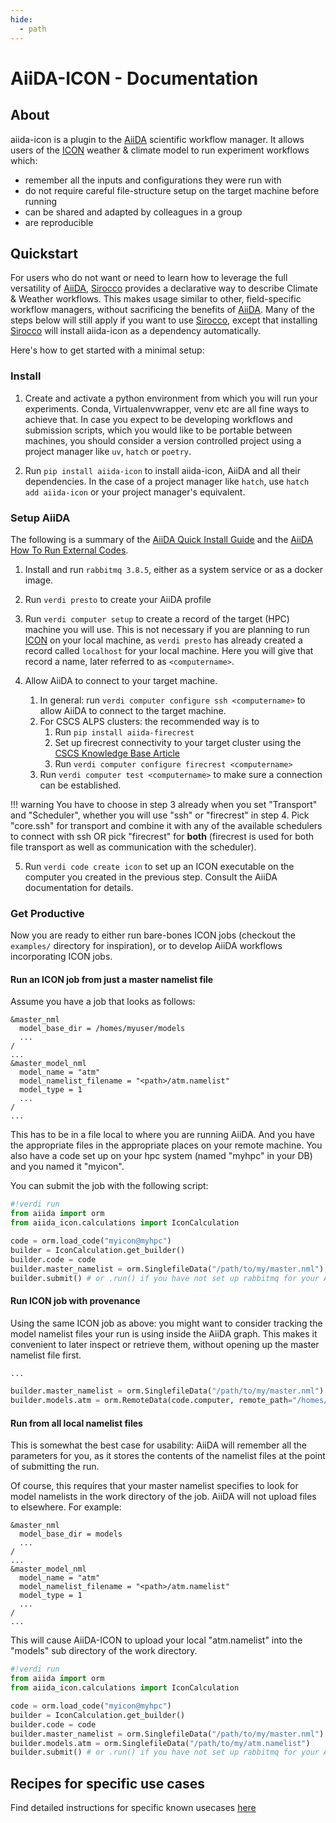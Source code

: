 ```yaml
---
hide:
  - path
---
```


# AiiDA-ICON - Documentation

## About

aiida-icon is a plugin to the [AiiDA][aiida] scientific workflow manager.
It allows users of the [ICON][icon] weather & climate model to run
experiment workflows which:

- remember all the inputs and configurations they were run with
- do not require careful file-structure setup on the target machine before running
- can be shared and adapted by colleagues in a group
- are reproducible

## Quickstart

For users who do not want or need to learn how to leverage the full versatility of [AiiDA][aiida],
[Sirocco][sirocco] provides a declarative way to describe Climate & Weather workflows. This makes
usage similar to other, field-specific workflow managers, without sacrificing the benefits
of [AiiDA][aiida]. Many of the steps below will still apply if you want to use [Sirocco][sirocco],
except that installing [Sirocco][sirocco] will install aiida-icon as a dependency automatically.

Here's how to get started with a minimal setup:

### Install

1. Create and activate a python environment from which you will run your experiments. Conda, Virtualenvwrapper, venv etc are all fine ways to achieve that. In case you expect to be developing workflows and submission scripts, which you would like to be portable between machines, you should consider a version controlled project using a project manager like `uv`, `hatch` or `poetry`.

2. Run `pip install aiida-icon` to install aiida-icon, AiiDA and all their dependencies. In the case of a project manager like `hatch`, use `hatch add aiida-icon` or your project manager's equivalent.

### Setup AiiDA

The following is a summary of the [AiiDA Quick Install Guide](https://aiida.readthedocs.io/projects/aiida-core/en/stable/installation/guide_quick.html) and the [AiiDA How To Run External Codes](https://aiida.readthedocs.io/projects/aiida-core/en/stable/howto/run_codes.html).

1. Install and run `rabbitmq 3.8.5`, either as a system service or as a docker image.

2. Run `verdi presto` to create your AiiDA profile

3. Run `verdi computer setup` to create a record of the target (HPC) machine you will use. This is not necessary if you are planning to run [ICON][icon] on your local machine, as `verdi presto` has already created a record called `localhost` for your local machine. Here you will give that record a name, later referred to as `<computername>`.

4. Allow AiiDA to connect to your target machine.
   1. In general: run `verdi computer configure ssh <computername>` to allow AiiDA to connect to the target machine.
   2. For CSCS ALPS clusters: the recommended way is to
      1. Run `pip install aiida-firecrest`
      2. Set up firecrest connectivity to your target cluster using the [CSCS Knowledge Base Article](https://confluence.cscs.ch/display/KB/FirecREST+for+Alps)
      3. Run `verdi computer configure firecrest <computername>`
   3. Run `verdi computer test <computername>` to make sure a connection can be established.

<!-- prettier-ignore-start -->
!!! warning
    You have to choose in step 3 already when you set "Transport" and "Scheduler", whether you will use "ssh" or "firecrest" in step 4.
    Pick "core.ssh" for transport and combine it with any of the available schedulers to connect with ssh OR pick "firecrest" for **both**
    (firecrest is used for both file transport as well as communication with the scheduler).
<!-- prettier-ignore-end -->

5. Run `verdi code create icon` to set up an ICON executable on the computer you created in the previous step. Consult the AiiDA documentation for details.

### Get Productive

Now you are ready to either run bare-bones ICON jobs (checkout the `examples/` directory for inspiration), or to develop AiiDA workflows incorporating ICON jobs.

#### Run an ICON job from just a master namelist file

Assume you have a job that looks as follows:

```
&master_nml
  model_base_dir = /homes/myuser/models
  ...
/
...
&master_model_nml
  model_name = "atm"
  model_namelist_filename = "<path>/atm.namelist"
  model_type = 1
  ...
/
...
```

This has to be in a file local to where you are running AiiDA.
And you have the appropriate files in the appropriate places on your remote machine.
You also have a code set up on your hpc system (named "myhpc" in your DB) and you named it "myicon".

You can submit the job with the following script:

```python
#!verdi run
from aiida import orm
from aiida_icon.calculations import IconCalculation

code = orm.load_code("myicon@myhpc")
builder = IconCalculation.get_builder()
builder.code = code
builder.master_namelist = orm.SinglefileData("/path/to/my/master.nml")
builder.submit() # or .run() if you have not set up rabbitmq for your AiiDA profile
```

#### Run ICON job with provenance

Using the same ICON job as above: you might want to consider tracking the model namelist files your run is using inside the AiiDA graph. This makes it convenient to later inspect or retrieve them, without opening up the master namelist file first.

```python
...

builder.master_namelist = orm.SinglefileData("/path/to/my/master.nml")
builder.models.atm = orm.RemoteData(code.computer, remote_path="/homes/myuser/models/atm.namelist")  # the 'remote_path' has to exactly match what the master namelist specifies
```

#### Run from all local namelist files

This is somewhat the best case for usability: AiiDA will remember all the parameters for you, as it stores the contents of the namelist files at the point of submitting the run.

Of course, this requires that your master namelist specifies to look for model namelists in the work directory of the job. AiiDA will not upload files to elsewhere. For example:

```
&master_nml
  model_base_dir = models
  ...
/
...
&master_model_nml
  model_name = "atm"
  model_namelist_filename = "<path>/atm.namelist"
  model_type = 1
  ...
/
...
```

This will cause AiiDA-ICON to upload your local "atm.namelist" into the "models" sub directory of the work directory.

```python
#!verdi run
from aiida import orm
from aiida_icon.calculations import IconCalculation

code = orm.load_code("myicon@myhpc")
builder = IconCalculation.get_builder()
builder.code = code
builder.master_namelist = orm.SinglefileData("/path/to/my/master.nml")
builder.models.atm = orm.SinglefileData("/path/to/my/atm.namelist")
builder.submit() # or .run() if you have not set up rabbitmq for your AiiDA profile
```

## Recipes for specific use cases

Find detailed instructions for specific known usecases [here](recipes.md)

[icon]: https://icon-model.org "ICON - Climate & Weather Model"
[aiida]: https://www.aiida.net "AiiDA - Workflow Manager"
[sirocco]: https://github.com/C2SM/Sirocco "Sirocco - dynamic Climate & Weather Workflows"
